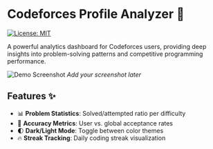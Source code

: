 # Codeforces Profile Analyzer 🚀

[![License: MIT](https://img.shields.io/badge/License-MIT-blue.svg)](https://opensource.org/licenses/MIT)

A powerful analytics dashboard for Codeforces users, providing deep insights into problem-solving patterns and competitive programming performance.

![Demo Screenshot](https://via.placeholder.com/800x400.png?text=Codeforces+Profile+Analyzer+Demo) *Add your screenshot later*

## Features ✨

- 📊 **Problem Statistics**: Solved/attempted ratio per difficulty
- 🎯 **Accuracy Metrics**: User vs. global acceptance rates
- 🌓 **Dark/Light Mode**: Toggle between color themes
- 🔥 **Streak Tracking**: Daily coding streak visualization

